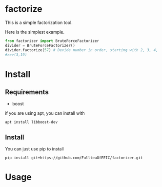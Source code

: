 # factorize

This is a simple factorization tool.

Here is the simplest example.

```usage.py
from factorizer import BruteForceFactorizer
divider = BruteForceFactorizer() 
divider.factorize(57) # Devide number in order, starting with 2, 3, 4, 5...
#>>>(3,19)
```

# Install
## Requirements
 - boost
 
 if you are using apt, you can install with
 ```
 apt install libboost-dev
 ```

 ## Install
 You can just use pip to install
 ```
pip install git+https://github.com/FullteaOfEEIC/factorizer.git
 ```
 
 # Usage